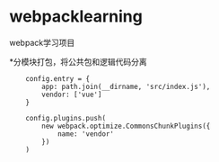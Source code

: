 # webpacklearning
webpack学习项目

*分模块打包，将公共包和逻辑代码分离
```
    config.entry = {
        app: path.join(__dirname, 'src/index.js'),
        vendor: ['vue']
    }
    
    config.plugins.push(
        new webpack.optimize.CommonsChunkPlugins({
            name: 'vendor'
        })
    )
```
